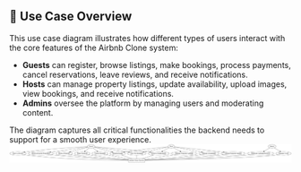 ## 🧭 Use Case Overview

This use case diagram illustrates how different types of users interact with the core features of the Airbnb Clone system:

- **Guests** can register, browse listings, make bookings, process payments, cancel reservations, leave reviews, and receive notifications.
- **Hosts** can manage property listings, update availability, upload images, view bookings, and receive notifications.
- **Admins** oversee the platform by managing users and moderating content.

The diagram captures all critical functionalities the backend needs to support for a smooth user experience.
![Use Case Diagram](airbnb_use_case_diagram_.png)
 
